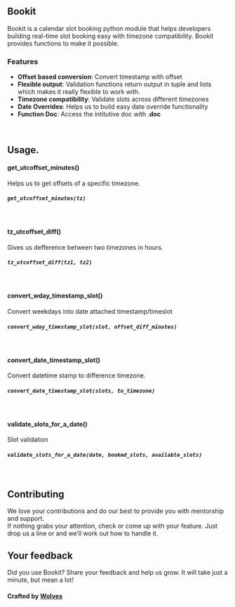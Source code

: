 ## Bookit
Bookit is a calendar slot booking python module that helps developers building real-time slot booking easy with timezone compatibility.
Bookit provides functions to make it possible.

### Features
- **Offset based conversion**: Convert timestamp with offset
- **Flexible output**: Validation functions return output in tuple and lists which makes it really flexible to work with.
- **Timezone compatibility**: Validate slots across different timezones
- **Date Overrides**: Helps us to build easy date override functionality 
- **Function Doc**: Access the intitutive doc with .__doc__


<br>

## Usage.

#### get_utcoffset_minutes()
Helps us to get offsets of a specific timezone.
##### `get_utcoffset_minutes(tz)`
<br>

#### tz_utcoffset_diff()
Gives us defference between two timezones in hours.
##### `tz_utcoffset_diff(tz1, tz2)`
<br>

#### convert_wday_timestamp_slot()
Convert weekdays into date attached timestamp/timeslot
##### `convert_wday_timestamp_slot(slot, offset_diff_minutes)`
<br>

#### convert_date_timestamp_slot()
Convert datetime stamp to difference timezone.
##### `convert_date_timestamp_slot(slots, to_timezone)`
<br>


#### validate_slots_for_a_date()
Slot validation
##### `validate_slots_for_a_date(date, booked_slots, available_slots)`
<br>




## Contributing

We love your contributions and do our best to provide you with mentorship and support.  
If nothing grabs your attention, check or come up with your feature. Just drop us a line or  and we’ll work out how to handle it.


## Your feedback

Did you use Bookit?
Share your feedback and help us grow. It will take just a minute, but mean a lot!

#### Crafted by [Wolves](https://wolfpackdigi.com/) 



